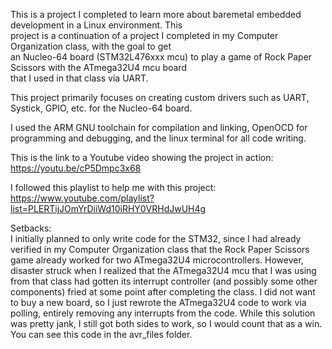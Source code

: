 This is a project I completed to learn more about baremetal embedded development in a Linux environment. This   
project is a continuation of a project I completed in my Computer Organization class, with the goal to get  
an Nucleo-64 board (STM32L476xxx mcu) to play a game of Rock Paper Scissors with the ATmega32U4 mcu board  
that I used in that class via UART.     

This project primarily focuses on creating custom drivers such as UART, Systick, GPIO, etc. for the Nucleo-64 board.   

I used the ARM GNU toolchain for compilation and linking, OpenOCD for programming and debugging, and the linux terminal for 
all code writing.   

This is the link to a Youtube video showing the project in action:   
https://youtu.be/cP5Dmpc3x68  

I followed this playlist to help me with this project:   
https://www.youtube.com/playlist?list=PLERTijJOmYrDiiWd10iRHY0VRHdJwUH4g  

Setbacks:  
I initially planned to only write code for the STM32, since I had already verified in my Computer Organization class
that the Rock Paper Scissors game already worked for two ATmega32U4 microcontrollers. However, disaster struck when 
I realized that the ATmega32U4 mcu that I was using from that class had gotten its interrupt controller (and possibly some other components) fried at some point after completing the class. I did not want to buy a new board, so I just rewrote the ATmega32U4 code to work via polling, entirely removing any interrupts from the code. While this solution was pretty jank, I still got both sides to work, so I would count that as a win. You can see this code in the avr_files folder.   
